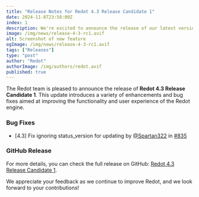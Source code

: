 ```yaml
---
title: "Release Notes for Redot 4.3 Release Candidate 1"
date: 2024-11-8T23:58:00Z
index: 1
description: We're excited to announce the release of our latest version, featuring a host of enhancements and fixes
image: /img/news/release-4-3-rc1.avif
alt: Screenshot of new feature
ogImage: /img/news/release-4-3-rc1.avif
tags: ["Releases"]
type: "post"
author: "Redot"
authorImage: /img/authors/redot.avif
published: true
---
```


The Redot team is pleased to announce the release of **Redot 4.3 Release Candidate 1**. This update introduces a variety of enhancements and bug fixes aimed at improving the functionality and user experience of the Redot engine.

### Bug Fixes
* [4.3] Fix ignoring status_version for updating by [@Spartan322](https://github.com/Spartan322) in [#835](https://github.com/Redot-Engine/redot-engine/pull/835)

### GitHub Release
For more details, you can check the full release on GitHub: [Redot 4.3 Release Candidate 1](https://github.com/Redot-Engine/redot-engine/releases/tag/redot-4.3-rc.1).

We appreciate your feedback as we continue to improve Redot, and we look forward to your contributions!

